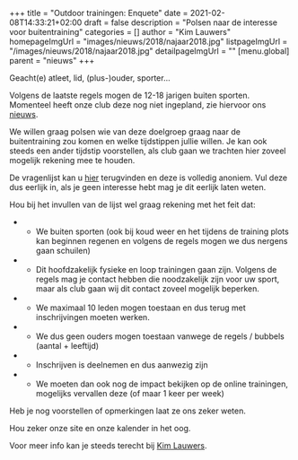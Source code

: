 +++
title = "Outdoor trainingen: Enquete"
date = 2021-02-08T14:33:21+02:00
draft = false
description = "Polsen naar de interesse voor buitentraining"
categories = []
author = "Kim Lauwers"
homepageImgUrl = "images/nieuws/2018/najaar2018.jpg"
listpageImgUrl = "/images/nieuws/2018/najaar2018.jpg"
detailpageImgUrl = ""
[menu.global]
    parent = "nieuws"
+++



Geacht(e) atleet, lid, (plus-)ouder, sporter…

Volgens de laatste regels mogen de 12-18 jarigen buiten sporten. 
Momenteel heeft onze club deze nog niet ingepland, zie hiervoor ons [nieuws](https://www.jujitsukeerbergen.be/nieuws/2021/02/02/02-februari-corona-2021/).

We willen graag polsen wie van deze doelgroep graag naar de buitentraining zou komen en welke tijdstippen jullie willen.
Je kan ook steeds een ander tijdstip voorstellen, als club gaan we trachten hier zoveel mogelijk rekening mee te houden.

De vragenlijst kan u [hier](https://forms.gle/izLxkBRfp95diKJk9) terugvinden en deze is volledig anoniem.
Vul deze dus eerlijk in, als je geen interesse hebt mag je dit eerlijk laten weten.

Hou bij het invullen van de lijst wel graag rekening met het feit dat:

* - We buiten sporten (ook bij koud weer en het tijdens de training plots kan beginnen regenen en volgens de regels mogen we dus nergens gaan schuilen)
* - Dit hoofdzakelijk fysieke en loop trainingen gaan zijn. Volgens de regels mag je contact hebben die noodzakelijk zijn voor uw sport, maar als club gaan wij dit contact zoveel mogelijk beperken.
* - We maximaal 10 leden mogen toestaan en dus terug met inschrijvingen moeten werken.
* - We dus geen ouders mogen toestaan vanwege de regels / bubbels (aantal + leeftijd)
* - Inschrijven is deelnemen en dus aanwezig zijn
* - We moeten dan ook nog de impact bekijken op de online trainingen, mogelijks vervallen deze (of maar 1 keer per week)

Heb je nog voorstellen of opmerkingen laat ze ons zeker weten.

Hou zeker onze site en onze kalender in het oog.

Voor meer info kan je steeds terecht bij [Kim Lauwers](https://www.jujitsukeerbergen.be/trainers/#Kim_Lauwers).